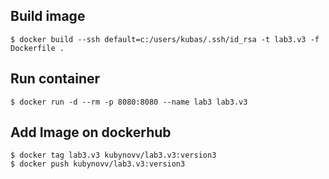 ## Build image
```
$ docker build --ssh default=c:/users/kubas/.ssh/id_rsa -t lab3.v3 -f Dockerfile .
```

## Run container 
```
$ docker run -d --rm -p 8080:8080 --name lab3 lab3.v3
```

## Add Image on dockerhub
```
$ docker tag lab3.v3 kubynovv/lab3.v3:version3
$ docker push kubynovv/lab3.v3:version3 
```
